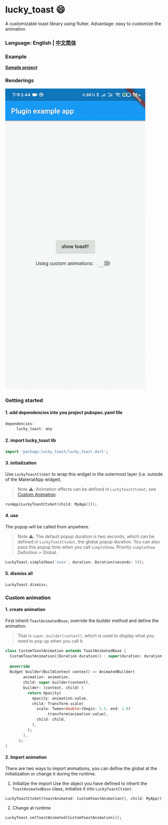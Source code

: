 # lucky_toast 😄

A customizable toast library using flutter.
Advantage: easy to customize the animation

### Language: English | [中文简体](README_zh.md)

### Example

**[Sample project](example)**

### Renderings

![lucky_toast](example/assets/1598341573770718.gif)

### Getting started

#### 1. add dependencies into you project pubspec.yaml file

```dart
dependencies:
     lucky_toast: any
```

#### 2. import lucky_toast lib

```dart
import 'package:lucky_toast/lucky_toast.dart';
```

#### 3. initialization

Use `LuckyToastCtxGet` to wrap this widget in the outermost layer (i.e. outside of the MaterialApp widget).

> Note ⚠️: Animation effects can be defined in `LuckyToastCtxGet`, see [Custom Animation](#CustomAnimation).

```dart
runApp(LuckyToastCtxGet(child: MyApp()));
```

#### 4. use

The popup will be called from anywhere.

> Note ⚠️: The default popup duration is two seconds, which can be defined in `LuckyToastCtxGet`, the global popup duration. You can also pass this popup time when you call `simpleShow`. Priority `simpleShow` Definition > Global.

```dart
LuckyToast.simpleShow('xxxx', duration: Duration(seconds: 5));
```

#### 5. dismiss all

```dart
LuckyToast.dismiss;
```

### Custom animation

#### 1. create animation

First inherit `ToastAnimatedBase`, override the builder method and define the animation.

> That is `super.builder(context)`, which is used to display what you need to pop up when you call it.

```dart
class CustomToastAnimation extends ToastAnimatedBase {
  CustomToastAnimation({Duration duration}) : super(duration: duration);

  @override
  Widget builder(BuildContext context) => AnimatedBuilder(
        animation: animation,
        child: super.builder(context),
        builder: (context, child) {
          return Opacity(
            opacity: animation.value,
            child: Transform.scale(
              scale: Tween<double>(begin: 1.5, end: 1.0)
                  .transform(animation.value),
              child: child,
            ),
          );
        },
      );
}

```

#### 2. Import animation

There are two ways to import animations, you can define the global at the initialization or change it during the runtime.

1. Initialize the import
   Use the object you have defined to inherit the `ToastAnimatedBase` class, initialize it into `LuckyToastCtxGet`.

```dart
LuckyToastCtxGet(toastAnimated: CustomToastAnimation(), child: MyApp());
```

2. Change at runtime

```dart
LuckyToast.setToastAnimated(CustomToastAnimation());
```
